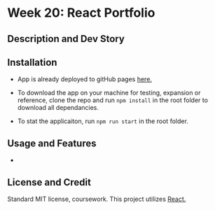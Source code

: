 # Week 20: React Portfolio

## Description and Dev Story

## Installation

- App is already deployed to gitHub pages [here.](https://tannerkothlow.github.io/react-portfolio/)

- To download the app on your machine for testing, expansion or reference, clone the repo and run `npm install` in the root folder to download all dependancies.

- To stat the applicaiton, run `npm run start` in the root folder.

## Usage and Features

- 

## License and Credit

Standard MIT license, coursework. This project utilizes [React.](https://reactjs.org/)